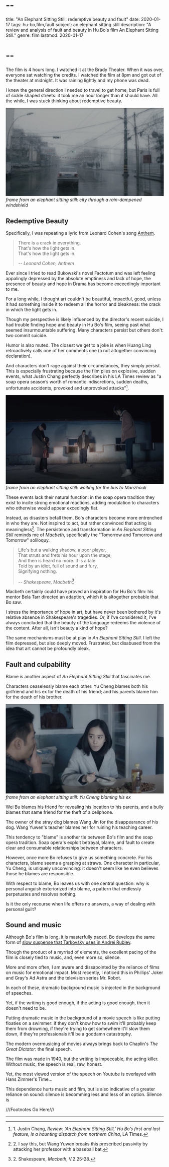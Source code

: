 # --
title: "An Elephant Sitting Still: redemptive beauty and fault"
date: 2020-01-17
tags: hu-bo,film,fault
subject: an elephant sitting still
description: "A review and analysis of fault and beauty in Hu Bo's film An Elephant Sitting Still."
genre: film
lastmod: 2020-01-17
# --

The film is 4 hours long. I watched it at the Brady Theater. When it was over, everyone sat watching the credits. I watched the film at 8pm and got out of the theater at midnight. It was raining lightly and my phone was dead.

I knew the general direction I needed to travel to get home, but Paris is full of sickle shaped streets: it took me an hour longer than it should have. All the while, I was stuck thinking about redemptive beauty.

![an elephant sitting still](/static/img/post-images/an-elephant-sitting-still/an-elephant-sitting-still.jpg#img-1)
*frame from an elephant sitting still: city through a rain-dampened windshield*

## Redemptive Beauty

Specifically, I was repeating a lyric from Leonard Cohen's song [Anthem](https://open.spotify.com/track/7aAE5KL20Uycf3dswsaHjp?si=rosh5vBKQOaNVAMgghYuNQ).

> There is a crack in everything.  
> That's how the light gets in.  
> That's how the light gets in.  
>
> <cite>-- Leonard Cohen, Anthem</cite>

Ever since I tried to read Bukowski's novel Factotum and was left feeling appalingly depressed by the absolute emptiness and lack of hope, the presence of beauty and hope in Drama has become exceedingly important to me.

For a long while, I thought art couldn't be beautiful, impactful, good, unless it had something inside it to redeem all the horror and bleakness: the crack in which the light gets in.

Though my perspective is likely influenced by the director's recent suicide, I had trouble finding hope and beauty in Hu Bo's film, seeing past what seemed insurmountable suffering. Many characters persist but others don't: two commit suicide.

Humor is also muted. The closest we get to a joke is when Huang Ling retroactively calls one of her comments one (a not altogether convincing declaration).

And characters don't rage against their circumstances, they simply persist. This is especially frustrating because the film piles on explosive, sudden events, what Justin Chang perfectly describes in his LA Times review as "a soap opera season’s worth of romantic indiscretions, sudden deaths, unfortunate accidents, provoked and unprovoked attacks"[^1].

![an elephant sitting still](/static/img/post-images/an-elephant-sitting-still/an-elephant-sitting-still-2.jpg#img-3)
*frame from an elephant sitting still: waiting for the bus to Manzhouli*

These events lack their natural function: in the soap opera tradition they exist to incite strong emotional reactions, adding modulation to characters who otherwise would appear excedingly flat.

Instead, as disasters befall them, Bo's characters become more entrenched in who they are. Not inspired to act, but rather convinced that acting is meaningless[^2]. The persistence and transformation in *An Elephant Sitting Still* reminds me of *Macbeth*, specifically the "Tomorrow and Tomorrow and Tomorrow" soliloquy.

> Life's but a walking shadow, a poor player,  
> That struts and frets his hour upon the stage,  
> And then is heard no more. It is a tale  
> Told by an idiot, full of sound and fury,  
> Signifying nothing.  
>  
> <cite>-- Shakespeare, Macbeth[^3]</cite>

Macbeth certainly could have proved an inspiration for Hu Bo's film: his mentor Bela Tarr directed an adaption, which it is altogether probable that Bo saw.

I stress the importance of hope in art, but have never been bothered by it's relative absence in Shakespeare's tragedies. Or, if I've considered it, I've always concluded that the beauty of the language redeems the violence of the content. After all, isn't beauty a kind of hope?

The same mechanisms must be at play in *An Elephant Sitting Still*. I left the film depressed, but also deeply moved. Frustrated, but disabused from the idea that art cannot be profoundly bleak.

## Fault and culpability

Blame is another aspect of *An Elephant Sitting Still* that fascinates me.

Characters ceaselessly blame each other. Yu Cheng blames both his girlfriend and his ex for the death of his friend; and his parents blame him for the death of his brother.

![an elephant sitting still](/static/img/post-images/an-elephant-sitting-still/an-elephant-sitting-still-3.jpg#img-2)
*frame from an elephant sitting still: Yu Cheng blaming his ex*

Wei Bu blames his friend for revealing his location to his parents, and a bully blames that same friend for the theft of a cellphone.

The owner of the stray dog blames Wang Jin for the disappearance of his dog. Wang Yuwen's teacher blames her for ruining his teaching career.

This tendency to "blame" is another tie between Bo's film and the soap opera tradition. Soap opera's exploit betrayal, blame, and fault to create clear and consumable relationships between characters.

However, once more Bo refuses to give us something concrete. For his characters, blame seems a grasping at straws. One character in particular, Yu Cheng, is uniquely unconvincing: it doesn't seem like he even believes those he blames are responsible.

With respect to blame, Bo leaves us with one central question: why is personal anguish exteriorized into blame, a pattern that endlessly perpetuates and resolves nothing. 

Is it the only recourse when life offers no answers, a way of dealing with personal guilt?

## Sound and music

Although Bo's film is long, it is masterfully paced. Bo develops the same form of [slow suspense that Tarkovsky uses in Andrei Rublev](/post/andrei-rublev).

Though the product of a myrriad of elements, the excellent pacing of the film is closely tied to music, and, even more so, silence.

More and more often, I am aware and dissapointed by the reliance of films on music for emotional impact. Most recently, I noticed this in Phillips' Joker and Gray's Ad Astra and the television series Mr. Robot.

In each of these, dramatic background music is injected in the background of speeches.

Yet, if the writing is good enough, if the acting is good enough, then it doesn't need to be.

Putting dramatic music in the background of a movie speech is like putting floaties on a swimmer: if they don't know how to swim it'll probably keep them from drowning, if they're trying to get somewhere it'll slow them down, if they're professionals it'll be a goddamn catastrophy.

The modern overmusicing of movies always brings back to Chaplin's *The Great Dictator*: the final speech.

The film was made in 1940, but the writing is impeccable, the acting killer. Without music, the speech is real, raw, honest.

Yet, the most viewed version of the speech on Youtube is overlayed with Hans Zimmer's Time...

This dependence hurts music and film, but is also indicative of a greater reliance on sound: silence is becomming less and less of an option. Silence is

///Footnotes Go Here///
[^1]: 1\. Justin Chang, *Review: ‘An Elephant Sitting Still,’ Hu Bo’s first and last feature, is a haunting dispatch from northern China*, LA Times.
[^2]: 2\. I say this, but Wang Yuwen breaks this prescribed passivity by attacking her professor with a baseball bat.
[^3]: 2\. Shakespeare, *Macbeth*, V.2.25-28.

<hr />
